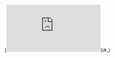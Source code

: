 [![\\ \documentclass{article} \\  \\ % if you need to pass options to natbib, use, e.g.: \\ %     \PassOptionsToPackage{numbers, compress}{natbib} \\ % before loading neurips_2024 \\  \\  \\ % ready for submission \\ \usepackage{neurips_2024} \\  \\  \\ % to compile a preprint version, e.g., for submission to arXiv, add add the \\ % [preprint] option: \\ %     \usepackage[preprint]{neurips_2024} \\  \\  \\ % to compile a camera-ready version, add the [final] option, e.g.: \\ %     \usepackage[final]{neurips_2024} \\  \\  \\ % to avoid loading the natbib package, add option nonatbib: \\ %    \usepackage[nonatbib]{neurips_2024} \\  \\  \\ \usepackage[utf8]{inputenc} % allow utf-8 input \\ \usepackage[T1]{fontenc}    % use 8-bit T1 fonts \\ \usepackage{hyperref}       % hyperlinks \\ \usepackage{url}            % simple URL typesetting \\ \usepackage{booktabs}       % professional-quality tables \\ \usepackage{amsfonts}       % blackboard math symbols \\ \usepackage{nicefrac}       % compact symbols for 1/2, etc. \\ \usepackage{microtype}      % microtypography \\ \usepackage{xcolor}         % colors \\ \usepackage{amsmath} \\ \usepackage{amssymb} \\ \usepackage{setspace} \\  \\  \\  \\  \\ \title{Efficient RL for Language Models} \\  \\  \\ % The \author macro works with any number of authors. There are two commands \\ % used to separate the names and addresses of multiple authors: \And and \AND. \\ % \\ % Using \And between authors leaves it to LaTeX to determine where to break the \\ % lines. Using \AND forces a line break at that point. So, if LaTeX puts 3 of 4 \\ % authors names on the first line, and the last on the second line, try using \\ % \AND instead of \And before the third author name. \\  \\  \\ \author{% \\ Justin Qiu \\   % David S.~Hippocampus\thanks{Use footnote for providing further information \\   %   about author (webpage, alternative address)---\emph{not} for acknowledging \\   %   funding agencies.} \\ \\   % Department of Computer Science\\ \\   % Cranberry-Lemon University\\ \\   % Pittsburgh, PA 15213 \\ \\   % \texttt{hippo@cs.cranberry-lemon.edu} \\ \\   % examples of more authors \\   % \And \\   % Coauthor \\ \\   % Affiliation \\ \\   % Address \\ \\   % \texttt{email} \\ \\   % \AND \\   % Coauthor \\ \\   % Affiliation \\ \\   % Address \\ \\   % \texttt{email} \\ \\   % \And \\   % Coauthor \\ \\   % Affiliation \\ \\   % Address \\ \\   % \texttt{email} \\ \\   % \And \\   % Coauthor \\ \\   % Affiliation \\ \\   % Address \\ \\   % \texttt{email} \\ \\ } \\  \\  \\ \begin{document} \\ \onehalfspacing \\  \\  \\ \maketitle \\  \\ % \begin{abstract} \\ %   The abstract paragraph should be indented \nicefrac{1}{2}~inch (3~picas) on \\ %   both the left- and right-hand margins. Use 10~point type, with a vertical \\ %   spacing (leading) of 11~points.  The word \textbf{Abstract} must be centered, \\ %   bold, and in point size 12. Two line spaces precede the abstract. The abstract \\ %   must be limited to one paragraph. \\ % \end{abstract} \\  \\  \\ \section{Problem Statement and Technical Approach} \\ Deepseek R1 \citep{deepseekai2025deepseekr1incentivizingreasoningcapability} recently introduced a novel way of training LLMs to reason better by using large-scale reinforcement learning on a pretrained model without prior supervised finetuning. They use GRPO (Group Relative Policy Optimization) to do RL on their language model. GRPO samples multiple outputs from the current policy at each step and computes the advantage of each output against the reward model compared to the other outputs. Rather than using a neural reward model, which is currently very common in current research, they use a rules-based reward function that takes into account things like mathematical accuracy, logical consistency, language consistency, and format. They optimize the language model with a loss function that takes into account both the advantage gained for each output from the updated policy and the KL divergence against a reference policy that prevents the model from deviating too far. GRPO might help improve performance with a sparse reward model over PPO. \\  \\ The loss function from the paper is below for convenience: \\  \\ \begin{equation} \\ \begin{aligned} \\ J_{\text{GRPO}}(\theta) = \mathbb{E}_{q \sim P(Q), \{o_i\}_{i=1}^G \sim \pi_{\theta_{\text{old}}}(O|q)} \Bigg[\, & \frac{1}{G} \sum_{i=1}^G \bigg( \min \left( \frac{\pi_{\theta}(o_i|q)}{\pi_{\theta_{\text{old}}}(o_i|q)} A_i, \right. \\ \\ & \left. \quad \text{clip} \left( \frac{\pi_{\theta}(o_i|q)}{\pi_{\theta_{\text{old}}}(o_i|q)},\, 1 - \epsilon,\, 1 + \epsilon \right) A_i \right) \bigg) \\ \\ & - \beta D_{\text{KL}}(\pi_{\theta} \,\|\, \pi_{\text{ref}} f) \,\Bigg] \\ \end{aligned} \\ \label{eq:GRPO_loss} \\ \end{equation} \\  \\ where $D_{\text{KL}}$ is an approximation of the KL divergence and $A_i$ is the advantage normalized over the group of outputs. For my project, I will explore using parameter-efficient ways to train language models using reinforcement learning. Generally speaking, current methods update all parameters of the model during the backpropagation in the RL loop. I would like to see whether we can avoid this and achieve similar performance. Some ideas I have now include: \\ \begin{enumerate} \\     \item Updating only the first few or last few layers of the model. This has been explored with supervised finetuning methods, and researchers have found that performance can be maintained or even improved with far fewer weight updates than full finetuning \citep{lee2023surgicalfinetuningimprovesadaptation, lee2019elsadofreezinglayers}. \\     \item Selecting which layers to update during training. This has also been explored in the context of SFT \citep{ardakani-etal-2024-slimfit, liu2021autofreezeautomaticallyfreezingmodel}. \\     \item Optimization tricks that can approximate weight updates effectively, inspired from LoRA \citep{hu2021loralowrankadaptationlarge} and its variants. This has been applied recently to RLHF by \citet{sidahmed2024parameterefficientreinforcementlearning}, and they find that adapting LoRA to both training the reward model and updating the weights of the model being trained achieves comparable performance to regular RLHF. \\ \end{enumerate} \\  \\ As I experiment and do more research I'll definitely come across more ideas. I am currently planning to focus on math tasks, as it is relatively easy to work with, data is easy to find or synthetically generate, DeepSeek-R1 was meant for reasoning in the first place, and the reward model can be fairly straightforward, as math questions generally have a well defined answer.  \\  \\ This problem is important because the methods introduced by Deepseek-Math \citep{shao2024deepseekmathpushinglimitsmathematical} and Deepseek-R1(-Zero) represent shifts in how we think about post-training, and their empirical results show that their methods can be very successful even with less compute. I will measure success by finding out whether a method that involves less weight updates using the pure RL approach in Deepseek-R1-Zero can work. The main constraint on my project is compute, as even finetuning a small pretrained model can be computationally expensive and I don't have access to very much compute. It seems right now that the main thing that can go wrong is working with all of the libraries that have recently come out and trying to replicate or build on top of their methods. I spent five hours today trying to get TinyZero to train on a GPU cluster but somehow couldn't get it to work. I probably need to meet with the Professor to ask for advice on debugging this. \\  \\ In terms of data, one idea I had in mind is using some kind of curriculum learning method to train the model. This could entail training the model with progressively harder math data. I have found a lot of possible data online from sources like the ACL workshop on curriculum learning \citep{conll-2023-babylm}, recent reasoning datasets like OpenThoughts (https://huggingface.co/datasets/open-thoughts/OpenThoughts-114k), etc. \\  \\ \section{Initial Results and Next Steps} \\ The first thing I wanted to do was to get TinyZero (https://github.com/Jiayi-Pan/TinyZero) working and try to freeze all but the first layer and see the results of training. For reference, TinyZero is a reproduction of DeepSeek R1 Zero for math tasks. Unfortunately, I couldn't get the training script running on my GPU cluster after spending 5+ hours trying to do it, and it was a nightmare of debugging issues with CUDA and wrestling with the lack of documentation. It would be extremely helpful to meet with the professor to talk about this.  \\  \\ I will try to produce tangible results by next milestone check-in. I tried to produce some working code for this milestone but it was really hard to get a minimal working example going quickly in just a jupyter notebook, and I spent hours reading through current open-source implementations like TinyZero, RAGEN (https://github.com/ZihanWang314/RAGEN/), and OpenR1 (https://github.com/huggingface/open-r1/) to understand what's going on. Also, since most of these implementations rely heavily on several frameworks like veRL (https://github.com/volcengine/verl) and TRL (https://github.com/huggingface/trl/), I also combed through those repositories, which took a long time. It seems that this project will involve heavy amounts of coding and modifying massive repositories. \\  \\ For next steps, I need to: \\ \begin{enumerate} \\     \item Actually get TinyZero properly running and train a small model (like Qwen0.5B) with it. \\     \item Modify the RL algorithm (still need to look into DPO/PPO/GRPO/what to use) to only change the weights of one layer and run TinyZero again \\     \item \textbf{Most important thing is I probably need some help / advice on debugging and working with these massive ML codebases} \\ \end{enumerate} \\  \\ \section{Self-Critique} \\ The obvious improvement for the next draft is that I need to actually get my code working. Because this is such a glaring weakness I don't think there is much else to discuss in this section. I will try to sync with the Professor about the overall direction of my paper during the individual meetings next week as well. I think the direction is very exciting and timely, but it is also very ambitious and not super well defined right now. My next step is to continue trying to get a minimal implementation for my idea, which I have already elaborated on above. \\  \\  \\  \\ \bibliographystyle{plainnat} \\ \bibliography{custom} \\  \\ \end{document} \\  \\ @misc{deepseekai2025deepseekr1incentivizingreasoningcapability, \\       title={DeepSeek-R1: Incentivizing Reasoning Capability in LLMs via Reinforcement Learning},  \\       author={DeepSeek-AI and Daya Guo and Dejian Yang and Haowei Zhang and Junxiao Song and Ruoyu Zhang and Runxin Xu and Qihao Zhu and Shirong Ma and Peiyi Wang and Xiao Bi and Xiaokang Zhang and Xingkai Yu and Yu Wu and Z. F. Wu and Zhibin Gou and Zhihong Shao and Zhuoshu Li and Ziyi Gao and Aixin Liu and Bing Xue and Bingxuan Wang and Bochao Wu and Bei Feng and Chengda Lu and Chenggang Zhao and Chengqi Deng and Chenyu Zhang and Chong Ruan and Damai Dai and Deli Chen and Dongjie Ji and Erhang Li and Fangyun Lin and Fucong Dai and Fuli Luo and Guangbo Hao and Guanting Chen and Guowei Li and H. Zhang and Han Bao and Hanwei Xu and Haocheng Wang and Honghui Ding and Huajian Xin and Huazuo Gao and Hui Qu and Hui Li and Jianzhong Guo and Jiashi Li and Jiawei Wang and Jingchang Chen and Jingyang Yuan and Junjie Qiu and Junlong Li and J. L. Cai and Jiaqi Ni and Jian Liang and Jin Chen and Kai Dong and Kai Hu and Kaige Gao and Kang Guan and Kexin Huang and Kuai Yu and Lean Wang and Lecong Zhang and Liang Zhao and Litong Wang and Liyue Zhang and Lei Xu and Leyi Xia and Mingchuan Zhang and Minghua Zhang and Minghui Tang and Meng Li and Miaojun Wang and Mingming Li and Ning Tian and Panpan Huang and Peng Zhang and Qiancheng Wang and Qinyu Chen and Qiushi Du and Ruiqi Ge and Ruisong Zhang and Ruizhe Pan and Runji Wang and R. J. Chen and R. L. Jin and Ruyi Chen and Shanghao Lu and Shangyan Zhou and Shanhuang Chen and Shengfeng Ye and Shiyu Wang and Shuiping Yu and Shunfeng Zhou and Shuting Pan and S. S. Li and Shuang Zhou and Shaoqing Wu and Shengfeng Ye and Tao Yun and Tian Pei and Tianyu Sun and T. Wang and Wangding Zeng and Wanjia Zhao and Wen Liu and Wenfeng Liang and Wenjun Gao and Wenqin Yu and Wentao Zhang and W. L. Xiao and Wei An and Xiaodong Liu and Xiaohan Wang and Xiaokang Chen and Xiaotao Nie and Xin Cheng and Xin Liu and Xin Xie and Xingchao Liu and Xinyu Yang and Xinyuan Li and Xuecheng Su and Xuheng Lin and X. Q. Li and Xiangyue Jin and Xiaojin Shen and Xiaosha Chen and Xiaowen Sun and Xiaoxiang Wang and Xinnan Song and Xinyi Zhou and Xianzu Wang and Xinxia Shan and Y. K. Li and Y. Q. Wang and Y. X. Wei and Yang Zhang and Yanhong Xu and Yao Li and Yao Zhao and Yaofeng Sun and Yaohui Wang and Yi Yu and Yichao Zhang and Yifan Shi and Yiliang Xiong and Ying He and Yishi Piao and Yisong Wang and Yixuan Tan and Yiyang Ma and Yiyuan Liu and Yongqiang Guo and Yuan Ou and Yuduan Wang and Yue Gong and Yuheng Zou and Yujia He and Yunfan Xiong and Yuxiang Luo and Yuxiang You and Yuxuan Liu and Yuyang Zhou and Y. X. Zhu and Yanhong Xu and Yanping Huang and Yaohui Li and Yi Zheng and Yuchen Zhu and Yunxian Ma and Ying Tang and Yukun Zha and Yuting Yan and Z. Z. Ren and Zehui Ren and Zhangli Sha and Zhe Fu and Zhean Xu and Zhenda Xie and Zhengyan Zhang and Zhewen Hao and Zhicheng Ma and Zhigang Yan and Zhiyu Wu and Zihui Gu and Zijia Zhu and Zijun Liu and Zilin Li and Ziwei Xie and Ziyang Song and Zizheng Pan and Zhen Huang and Zhipeng Xu and Zhongyu Zhang and Zhen Zhang}, \\       year={2025}, \\       eprint={2501.12948}, \\       archivePrefix={arXiv}, \\       primaryClass={cs.CL}, \\       url={https://arxiv.org/abs/2501.12948},  \\ } \\  \\ @misc{lee2023surgicalfinetuningimprovesadaptation, \\       title={Surgical Fine-Tuning Improves Adaptation to Distribution Shifts},  \\       author={Yoonho Lee and Annie S. Chen and Fahim Tajwar and Ananya Kumar and Huaxiu Yao and Percy Liang and Chelsea Finn}, \\       year={2023}, \\       eprint={2210.11466}, \\       archivePrefix={arXiv}, \\       primaryClass={cs.LG}, \\       url={https://arxiv.org/abs/2210.11466},  \\ } \\  \\ @misc{lee2019elsadofreezinglayers, \\       title={What Would Elsa Do? Freezing Layers During Transformer Fine-Tuning},  \\       author={Jaejun Lee and Raphael Tang and Jimmy Lin}, \\       year={2019}, \\       eprint={1911.03090}, \\       archivePrefix={arXiv}, \\       primaryClass={cs.CL}, \\       url={https://arxiv.org/abs/1911.03090},  \\ } \\  \\ @inproceedings{ardakani-etal-2024-slimfit, \\     title = "{S}lim{F}it: Memory-Efficient Fine-Tuning of Transformer-based Models Using Training Dynamics", \\     author = "Ardakani, Arash  and \\       Haan, Altan  and \\       Tan, Shangyin  and \\       Popovici, Doru Thom  and \\       Cheung, Alvin  and \\       Iancu, Costin  and \\       Sen, Koushik", \\     editor = "Duh, Kevin  and \\       Gomez, Helena  and \\       Bethard, Steven", \\     booktitle = "Proceedings of the 2024 Conference of the North American Chapter of the Association for Computational Linguistics: Human Language Technologies (Volume 1: Long Papers)", \\     month = jun, \\     year = "2024", \\     address = "Mexico City, Mexico", \\     publisher = "Association for Computational Linguistics", \\     url = "https://aclanthology.org/2024.naacl-long.345/", \\     doi = "10.18653/v1/2024.naacl-long.345", \\     pages = "6218--6236", \\     abstract = "Transformer-based models, such as BERT and ViT, have achieved state-of-the-art results across different natural language processing (NLP) and computer vision (CV) tasks. However, these models are extremely memory intensive during their fine-tuning process, making them difficult to deploy on GPUs with limited memory resources. To address this issue, we introduce a new tool called SlimFit that reduces the memory requirements of these models by dynamically analyzing their training dynamics and freezing less-contributory layers during fine-tuning. The layers to freeze are chosen using a runtime inter-layer scheduling algorithm. This allows SlimFit to freeze up to 95{\%} of layers and reduce the overall on-device GPU memory usage of transformer-based models such as ViT and BERT by an average of 2.2x, across different NLP and CV benchmarks/datasets such as GLUE, SQuAD 2.0, CIFAR-10, CIFAR-100 and ImageNet with an average degradation of 0.2{\%} in accuracy. For such NLP and CV tasks, SlimFit can reduce up to 3.1x the total on-device memory usage with an accuracy degradation of only up to 0.4{\%}. As a result, while fine-tuning of ViT on ImageNet and BERT on SQuAD 2.0 with a batch size of 128 requires 3 and 2 32GB GPUs, respectively, SlimFit enables fine-tuning them on a single 32GB GPU without any significant accuracy degradation. The code of SlimFit is available at https://github.com/arashardakani/SlimFit." \\ } \\  \\ @misc{liu2021autofreezeautomaticallyfreezingmodel, \\       title={AutoFreeze: Automatically Freezing Model Blocks to Accelerate Fine-tuning},  \\       author={Yuhan Liu and Saurabh Agarwal and Shivaram Venkataraman}, \\       year={2021}, \\       eprint={2102.01386}, \\       archivePrefix={arXiv}, \\       primaryClass={cs.LG}, \\       url={https://arxiv.org/abs/2102.01386},  \\ } \\  \\ @misc{hu2021loralowrankadaptationlarge, \\       title={LoRA: Low-Rank Adaptation of Large Language Models},  \\       author={Edward J. Hu and Yelong Shen and Phillip Wallis and Zeyuan Allen-Zhu and Yuanzhi Li and Shean Wang and Lu Wang and Weizhu Chen}, \\       year={2021}, \\       eprint={2106.09685}, \\       archivePrefix={arXiv}, \\       primaryClass={cs.CL}, \\       url={https://arxiv.org/abs/2106.09685},  \\ } \\  \\ @misc{sidahmed2024parameterefficientreinforcementlearning, \\       title={Parameter Efficient Reinforcement Learning from Human Feedback},  \\       author={Hakim Sidahmed and Samrat Phatale and Alex Hutcheson and Zhuonan Lin and Zhang Chen and Zac Yu and Jarvis Jin and Simral Chaudhary and Roman Komarytsia and Christiane Ahlheim and Yonghao Zhu and Bowen Li and Saravanan Ganesh and Bill Byrne and Jessica Hoffmann and Hassan Mansoor and Wei Li and Abhinav Rastogi and Lucas Dixon}, \\       year={2024}, \\       eprint={2403.10704}, \\       archivePrefix={arXiv}, \\       primaryClass={cs.LG}, \\       url={https://arxiv.org/abs/2403.10704},  \\ } \\  \\ @misc{shao2024deepseekmathpushinglimitsmathematical, \\       title={DeepSeekMath: Pushing the Limits of Mathematical Reasoning in Open Language Models},  \\       author={Zhihong Shao and Peiyi Wang and Qihao Zhu and Runxin Xu and Junxiao Song and Xiao Bi and Haowei Zhang and Mingchuan Zhang and Y. K. Li and Y. Wu and Daya Guo}, \\       year={2024}, \\       eprint={2402.03300}, \\       archivePrefix={arXiv}, \\       primaryClass={cs.CL}, \\       url={https://arxiv.org/abs/2402.03300},  \\ } \\  \\ @proceedings{conll-2023-babylm, \\     title = "Proceedings of the BabyLM Challenge at the 27th Conference on Computational Natural Language Learning", \\     editor = "Warstadt, Alex  and \\       Mueller, Aaron  and \\       Choshen, Leshem  and \\       Wilcox, Ethan  and \\       Zhuang, Chengxu  and \\       Ciro, Juan  and \\       Mosquera, Rafael  and \\       Paranjabe, Bhargavi  and \\       Williams, Adina  and \\       Linzen, Tal  and \\       Cotterell, Ryan", \\     month = dec, \\     year = "2023", \\     address = "Singapore", \\     publisher = "Association for Computational Linguistics", \\     url = "https://aclanthology.org/2023.conll-babylm.0/" \\ }](https://latex.codecogs.com/svg.latex?%5C%5C%20%5Cdocumentclass%7Barticle%7D%20%5C%5C%20%20%5C%5C%20%25%20if%20you%20need%20to%20pass%20options%20to%20natbib%2C%20use%2C%20e.g.%3A%20%5C%5C%20%25%20%20%20%20%20%5CPassOptionsToPackage%7Bnumbers%2C%20compress%7D%7Bnatbib%7D%20%5C%5C%20%25%20before%20loading%20neurips_2024%20%5C%5C%20%20%5C%5C%20%20%5C%5C%20%25%20ready%20for%20submission%20%5C%5C%20%5Cusepackage%7Bneurips_2024%7D%20%5C%5C%20%20%5C%5C%20%20%5C%5C%20%25%20to%20compile%20a%20preprint%20version%2C%20e.g.%2C%20for%20submission%20to%20arXiv%2C%20add%20add%20the%20%5C%5C%20%25%20%5Bpreprint%5D%20option%3A%20%5C%5C%20%25%20%20%20%20%20%5Cusepackage%5Bpreprint%5D%7Bneurips_2024%7D%20%5C%5C%20%20%5C%5C%20%20%5C%5C%20%25%20to%20compile%20a%20camera-ready%20version%2C%20add%20the%20%5Bfinal%5D%20option%2C%20e.g.%3A%20%5C%5C%20%25%20%20%20%20%20%5Cusepackage%5Bfinal%5D%7Bneurips_2024%7D%20%5C%5C%20%20%5C%5C%20%20%5C%5C%20%25%20to%20avoid%20loading%20the%20natbib%20package%2C%20add%20option%20nonatbib%3A%20%5C%5C%20%25%20%20%20%20%5Cusepackage%5Bnonatbib%5D%7Bneurips_2024%7D%20%5C%5C%20%20%5C%5C%20%20%5C%5C%20%5Cusepackage%5Butf8%5D%7Binputenc%7D%20%25%20allow%20utf-8%20input%20%5C%5C%20%5Cusepackage%5BT1%5D%7Bfontenc%7D%20%20%20%20%25%20use%208-bit%20T1%20fonts%20%5C%5C%20%5Cusepackage%7Bhyperref%7D%20%20%20%20%20%20%20%25%20hyperlinks%20%5C%5C%20%5Cusepackage%7Burl%7D%20%20%20%20%20%20%20%20%20%20%20%20%25%20simple%20URL%20typesetting%20%5C%5C%20%5Cusepackage%7Bbooktabs%7D%20%20%20%20%20%20%20%25%20professional-quality%20tables%20%5C%5C%20%5Cusepackage%7Bamsfonts%7D%20%20%20%20%20%20%20%25%20blackboard%20math%20symbols%20%5C%5C%20%5Cusepackage%7Bnicefrac%7D%20%20%20%20%20%20%20%25%20compact%20symbols%20for%201%2F2%2C%20etc.%20%5C%5C%20%5Cusepackage%7Bmicrotype%7D%20%20%20%20%20%20%25%20microtypography%20%5C%5C%20%5Cusepackage%7Bxcolor%7D%20%20%20%20%20%20%20%20%20%25%20colors%20%5C%5C%20%5Cusepackage%7Bamsmath%7D%20%5C%5C%20%5Cusepackage%7Bamssymb%7D%20%5C%5C%20%5Cusepackage%7Bsetspace%7D%20%5C%5C%20%20%5C%5C%20%20%5C%5C%20%20%5C%5C%20%20%5C%5C%20%5Ctitle%7BEfficient%20RL%20for%20Language%20Models%7D%20%5C%5C%20%20%5C%5C%20%20%5C%5C%20%25%20The%20%5Cauthor%20macro%20works%20with%20any%20number%20of%20authors.%20There%20are%20two%20commands%20%5C%5C%20%25%20used%20to%20separate%20the%20names%20and%20addresses%20of%20multiple%20authors%3A%20%5CAnd%20and%20%5CAND.%20%5C%5C%20%25%20%5C%5C%20%25%20Using%20%5CAnd%20between%20authors%20leaves%20it%20to%20LaTeX%20to%20determine%20where%20to%20break%20the%20%5C%5C%20%25%20lines.%20Using%20%5CAND%20forces%20a%20line%20break%20at%20that%20point.%20So%2C%20if%20LaTeX%20puts%203%20of%204%20%5C%5C%20%25%20authors%20names%20on%20the%20first%20line%2C%20and%20the%20last%20on%20the%20second%20line%2C%20try%20using%20%5C%5C%20%25%20%5CAND%20instead%20of%20%5CAnd%20before%20the%20third%20author%20name.%20%5C%5C%20%20%5C%5C%20%20%5C%5C%20%5Cauthor%7B%25%20%5C%5C%20Justin%20Qiu%20%5C%5C%20%20%20%25%20David%20S.~Hippocampus%5Cthanks%7BUse%20footnote%20for%20providing%20further%20information%20%5C%5C%20%20%20%25%20%20%20about%20author%20(webpage%2C%20alternative%20address)---%5Cemph%7Bnot%7D%20for%20acknowledging%20%5C%5C%20%20%20%25%20%20%20funding%20agencies.%7D%20%5C%5C%20%5C%5C%20%20%20%25%20Department%20of%20Computer%20Science%5C%5C%20%5C%5C%20%20%20%25%20Cranberry-Lemon%20University%5C%5C%20%5C%5C%20%20%20%25%20Pittsburgh%2C%20PA%2015213%20%5C%5C%20%5C%5C%20%20%20%25%20%5Ctexttt%7Bhippo%40cs.cranberry-lemon.edu%7D%20%5C%5C%20%5C%5C%20%20%20%25%20examples%20of%20more%20authors%20%5C%5C%20%20%20%25%20%5CAnd%20%5C%5C%20%20%20%25%20Coauthor%20%5C%5C%20%5C%5C%20%20%20%25%20Affiliation%20%5C%5C%20%5C%5C%20%20%20%25%20Address%20%5C%5C%20%5C%5C%20%20%20%25%20%5Ctexttt%7Bemail%7D%20%5C%5C%20%5C%5C%20%20%20%25%20%5CAND%20%5C%5C%20%20%20%25%20Coauthor%20%5C%5C%20%5C%5C%20%20%20%25%20Affiliation%20%5C%5C%20%5C%5C%20%20%20%25%20Address%20%5C%5C%20%5C%5C%20%20%20%25%20%5Ctexttt%7Bemail%7D%20%5C%5C%20%5C%5C%20%20%20%25%20%5CAnd%20%5C%5C%20%20%20%25%20Coauthor%20%5C%5C%20%5C%5C%20%20%20%25%20Affiliation%20%5C%5C%20%5C%5C%20%20%20%25%20Address%20%5C%5C%20%5C%5C%20%20%20%25%20%5Ctexttt%7Bemail%7D%20%5C%5C%20%5C%5C%20%20%20%25%20%5CAnd%20%5C%5C%20%20%20%25%20Coauthor%20%5C%5C%20%5C%5C%20%20%20%25%20Affiliation%20%5C%5C%20%5C%5C%20%20%20%25%20Address%20%5C%5C%20%5C%5C%20%20%20%25%20%5Ctexttt%7Bemail%7D%20%5C%5C%20%5C%5C%20%7D%20%5C%5C%20%20%5C%5C%20%20%5C%5C%20%5Cbegin%7Bdocument%7D%20%5C%5C%20%5Conehalfspacing%20%5C%5C%20%20%5C%5C%20%20%5C%5C%20%5Cmaketitle%20%5C%5C%20%20%5C%5C%20%25%20%5Cbegin%7Babstract%7D%20%5C%5C%20%25%20%20%20The%20abstract%20paragraph%20should%20be%20indented%20%5Cnicefrac%7B1%7D%7B2%7D~inch%20(3~picas)%20on%20%5C%5C%20%25%20%20%20both%20the%20left-%20and%20right-hand%20margins.%20Use%2010~point%20type%2C%20with%20a%20vertical%20%5C%5C%20%25%20%20%20spacing%20(leading)%20of%2011~points.%20%20The%20word%20%5Ctextbf%7BAbstract%7D%20must%20be%20centered%2C%20%5C%5C%20%25%20%20%20bold%2C%20and%20in%20point%20size%2012.%20Two%20line%20spaces%20precede%20the%20abstract.%20The%20abstract%20%5C%5C%20%25%20%20%20must%20be%20limited%20to%20one%20paragraph.%20%5C%5C%20%25%20%5Cend%7Babstract%7D%20%5C%5C%20%20%5C%5C%20%20%5C%5C%20%5Csection%7BProblem%20Statement%20and%20Technical%20Approach%7D%20%5C%5C%20Deepseek%20R1%20%5Ccitep%7Bdeepseekai2025deepseekr1incentivizingreasoningcapability%7D%20recently%20introduced%20a%20novel%20way%20of%20training%20LLMs%20to%20reason%20better%20by%20using%20large-scale%20reinforcement%20learning%20on%20a%20pretrained%20model%20without%20prior%20supervised%20finetuning.%20They%20use%20GRPO%20(Group%20Relative%20Policy%20Optimization)%20to%20do%20RL%20on%20their%20language%20model.%20GRPO%20samples%20multiple%20outputs%20from%20the%20current%20policy%20at%20each%20step%20and%20computes%20the%20advantage%20of%20each%20output%20against%20the%20reward%20model%20compared%20to%20the%20other%20outputs.%20Rather%20than%20using%20a%20neural%20reward%20model%2C%20which%20is%20currently%20very%20common%20in%20current%20research%2C%20they%20use%20a%20rules-based%20reward%20function%20that%20takes%20into%20account%20things%20like%20mathematical%20accuracy%2C%20logical%20consistency%2C%20language%20consistency%2C%20and%20format.%20They%20optimize%20the%20language%20model%20with%20a%20loss%20function%20that%20takes%20into%20account%20both%20the%20advantage%20gained%20for%20each%20output%20from%20the%20updated%20policy%20and%20the%20KL%20divergence%20against%20a%20reference%20policy%20that%20prevents%20the%20model%20from%20deviating%20too%20far.%20GRPO%20might%20help%20improve%20performance%20with%20a%20sparse%20reward%20model%20over%20PPO.%20%5C%5C%20%20%5C%5C%20The%20loss%20function%20from%20the%20paper%20is%20below%20for%20convenience%3A%20%5C%5C%20%20%5C%5C%20%5Cbegin%7Bequation%7D%20%5C%5C%20%5Cbegin%7Baligned%7D%20%5C%5C%20J_%7B%5Ctext%7BGRPO%7D%7D(%5Ctheta)%20%3D%20%5Cmathbb%7BE%7D_%7Bq%20%5Csim%20P(Q)%2C%20%5C%7Bo_i%5C%7D_%7Bi%3D1%7D%5EG%20%5Csim%20%5Cpi_%7B%5Ctheta_%7B%5Ctext%7Bold%7D%7D%7D(O%7Cq)%7D%20%5CBigg%5B%5C%2C%20%26%20%5Cfrac%7B1%7D%7BG%7D%20%5Csum_%7Bi%3D1%7D%5EG%20%5Cbigg(%20%5Cmin%20%5Cleft(%20%5Cfrac%7B%5Cpi_%7B%5Ctheta%7D(o_i%7Cq)%7D%7B%5Cpi_%7B%5Ctheta_%7B%5Ctext%7Bold%7D%7D%7D(o_i%7Cq)%7D%20A_i%2C%20%5Cright.%20%5C%5C%20%5C%5C%20%26%20%5Cleft.%20%5Cquad%20%5Ctext%7Bclip%7D%20%5Cleft(%20%5Cfrac%7B%5Cpi_%7B%5Ctheta%7D(o_i%7Cq)%7D%7B%5Cpi_%7B%5Ctheta_%7B%5Ctext%7Bold%7D%7D%7D(o_i%7Cq)%7D%2C%5C%2C%201%20-%20%5Cepsilon%2C%5C%2C%201%20%2B%20%5Cepsilon%20%5Cright)%20A_i%20%5Cright)%20%5Cbigg)%20%5C%5C%20%5C%5C%20%26%20-%20%5Cbeta%20D_%7B%5Ctext%7BKL%7D%7D(%5Cpi_%7B%5Ctheta%7D%20%5C%2C%5C%7C%5C%2C%20%5Cpi_%7B%5Ctext%7Bref%7D%7D%20f)%20%5C%2C%5CBigg%5D%20%5C%5C%20%5Cend%7Baligned%7D%20%5C%5C%20%5Clabel%7Beq%3AGRPO_loss%7D%20%5C%5C%20%5Cend%7Bequation%7D%20%5C%5C%20%20%5C%5C%20where%20%24D_%7B%5Ctext%7BKL%7D%7D%24%20is%20an%20approximation%20of%20the%20KL%20divergence%20and%20%24A_i%24%20is%20the%20advantage%20normalized%20over%20the%20group%20of%20outputs.%20For%20my%20project%2C%20I%20will%20explore%20using%20parameter-efficient%20ways%20to%20train%20language%20models%20using%20reinforcement%20learning.%20Generally%20speaking%2C%20current%20methods%20update%20all%20parameters%20of%20the%20model%20during%20the%20backpropagation%20in%20the%20RL%20loop.%20I%20would%20like%20to%20see%20whether%20we%20can%20avoid%20this%20and%20achieve%20similar%20performance.%20Some%20ideas%20I%20have%20now%20include%3A%20%5C%5C%20%5Cbegin%7Benumerate%7D%20%5C%5C%20%20%20%20%20%5Citem%20Updating%20only%20the%20first%20few%20or%20last%20few%20layers%20of%20the%20model.%20This%20has%20been%20explored%20with%20supervised%20finetuning%20methods%2C%20and%20researchers%20have%20found%20that%20performance%20can%20be%20maintained%20or%20even%20improved%20with%20far%20fewer%20weight%20updates%20than%20full%20finetuning%20%5Ccitep%7Blee2023surgicalfinetuningimprovesadaptation%2C%20lee2019elsadofreezinglayers%7D.%20%5C%5C%20%20%20%20%20%5Citem%20Selecting%20which%20layers%20to%20update%20during%20training.%20This%20has%20also%20been%20explored%20in%20the%20context%20of%20SFT%20%5Ccitep%7Bardakani-etal-2024-slimfit%2C%20liu2021autofreezeautomaticallyfreezingmodel%7D.%20%5C%5C%20%20%20%20%20%5Citem%20Optimization%20tricks%20that%20can%20approximate%20weight%20updates%20effectively%2C%20inspired%20from%20LoRA%20%5Ccitep%7Bhu2021loralowrankadaptationlarge%7D%20and%20its%20variants.%20This%20has%20been%20applied%20recently%20to%20RLHF%20by%20%5Ccitet%7Bsidahmed2024parameterefficientreinforcementlearning%7D%2C%20and%20they%20find%20that%20adapting%20LoRA%20to%20both%20training%20the%20reward%20model%20and%20updating%20the%20weights%20of%20the%20model%20being%20trained%20achieves%20comparable%20performance%20to%20regular%20RLHF.%20%5C%5C%20%5Cend%7Benumerate%7D%20%5C%5C%20%20%5C%5C%20As%20I%20experiment%20and%20do%20more%20research%20I'll%20definitely%20come%20across%20more%20ideas.%20I%20am%20currently%20planning%20to%20focus%20on%20math%20tasks%2C%20as%20it%20is%20relatively%20easy%20to%20work%20with%2C%20data%20is%20easy%20to%20find%20or%20synthetically%20generate%2C%20DeepSeek-R1%20was%20meant%20for%20reasoning%20in%20the%20first%20place%2C%20and%20the%20reward%20model%20can%20be%20fairly%20straightforward%2C%20as%20math%20questions%20generally%20have%20a%20well%20defined%20answer.%20%20%5C%5C%20%20%5C%5C%20This%20problem%20is%20important%20because%20the%20methods%20introduced%20by%20Deepseek-Math%20%5Ccitep%7Bshao2024deepseekmathpushinglimitsmathematical%7D%20and%20Deepseek-R1(-Zero)%20represent%20shifts%20in%20how%20we%20think%20about%20post-training%2C%20and%20their%20empirical%20results%20show%20that%20their%20methods%20can%20be%20very%20successful%20even%20with%20less%20compute.%20I%20will%20measure%20success%20by%20finding%20out%20whether%20a%20method%20that%20involves%20less%20weight%20updates%20using%20the%20pure%20RL%20approach%20in%20Deepseek-R1-Zero%20can%20work.%20The%20main%20constraint%20on%20my%20project%20is%20compute%2C%20as%20even%20finetuning%20a%20small%20pretrained%20model%20can%20be%20computationally%20expensive%20and%20I%20don't%20have%20access%20to%20very%20much%20compute.%20It%20seems%20right%20now%20that%20the%20main%20thing%20that%20can%20go%20wrong%20is%20working%20with%20all%20of%20the%20libraries%20that%20have%20recently%20come%20out%20and%20trying%20to%20replicate%20or%20build%20on%20top%20of%20their%20methods.%20I%20spent%20five%20hours%20today%20trying%20to%20get%20TinyZero%20to%20train%20on%20a%20GPU%20cluster%20but%20somehow%20couldn't%20get%20it%20to%20work.%20I%20probably%20need%20to%20meet%20with%20the%20Professor%20to%20ask%20for%20advice%20on%20debugging%20this.%20%5C%5C%20%20%5C%5C%20In%20terms%20of%20data%2C%20one%20idea%20I%20had%20in%20mind%20is%20using%20some%20kind%20of%20curriculum%20learning%20method%20to%20train%20the%20model.%20This%20could%20entail%20training%20the%20model%20with%20progressively%20harder%20math%20data.%20I%20have%20found%20a%20lot%20of%20possible%20data%20online%20from%20sources%20like%20the%20ACL%20workshop%20on%20curriculum%20learning%20%5Ccitep%7Bconll-2023-babylm%7D%2C%20recent%20reasoning%20datasets%20like%20OpenThoughts%20(https%3A%2F%2Fhuggingface.co%2Fdatasets%2Fopen-thoughts%2FOpenThoughts-114k)%2C%20etc.%20%5C%5C%20%20%5C%5C%20%5Csection%7BInitial%20Results%20and%20Next%20Steps%7D%20%5C%5C%20The%20first%20thing%20I%20wanted%20to%20do%20was%20to%20get%20TinyZero%20(https%3A%2F%2Fgithub.com%2FJiayi-Pan%2FTinyZero)%20working%20and%20try%20to%20freeze%20all%20but%20the%20first%20layer%20and%20see%20the%20results%20of%20training.%20For%20reference%2C%20TinyZero%20is%20a%20reproduction%20of%20DeepSeek%20R1%20Zero%20for%20math%20tasks.%20Unfortunately%2C%20I%20couldn't%20get%20the%20training%20script%20running%20on%20my%20GPU%20cluster%20after%20spending%205%2B%20hours%20trying%20to%20do%20it%2C%20and%20it%20was%20a%20nightmare%20of%20debugging%20issues%20with%20CUDA%20and%20wrestling%20with%20the%20lack%20of%20documentation.%20It%20would%20be%20extremely%20helpful%20to%20meet%20with%20the%20professor%20to%20talk%20about%20this.%20%20%5C%5C%20%20%5C%5C%20I%20will%20try%20to%20produce%20tangible%20results%20by%20next%20milestone%20check-in.%20I%20tried%20to%20produce%20some%20working%20code%20for%20this%20milestone%20but%20it%20was%20really%20hard%20to%20get%20a%20minimal%20working%20example%20going%20quickly%20in%20just%20a%20jupyter%20notebook%2C%20and%20I%20spent%20hours%20reading%20through%20current%20open-source%20implementations%20like%20TinyZero%2C%20RAGEN%20(https%3A%2F%2Fgithub.com%2FZihanWang314%2FRAGEN%2F)%2C%20and%20OpenR1%20(https%3A%2F%2Fgithub.com%2Fhuggingface%2Fopen-r1%2F)%20to%20understand%20what's%20going%20on.%20Also%2C%20since%20most%20of%20these%20implementations%20rely%20heavily%20on%20several%20frameworks%20like%20veRL%20(https%3A%2F%2Fgithub.com%2Fvolcengine%2Fverl)%20and%20TRL%20(https%3A%2F%2Fgithub.com%2Fhuggingface%2Ftrl%2F)%2C%20I%20also%20combed%20through%20those%20repositories%2C%20which%20took%20a%20long%20time.%20It%20seems%20that%20this%20project%20will%20involve%20heavy%20amounts%20of%20coding%20and%20modifying%20massive%20repositories.%20%5C%5C%20%20%5C%5C%20For%20next%20steps%2C%20I%20need%20to%3A%20%5C%5C%20%5Cbegin%7Benumerate%7D%20%5C%5C%20%20%20%20%20%5Citem%20Actually%20get%20TinyZero%20properly%20running%20and%20train%20a%20small%20model%20(like%20Qwen0.5B)%20with%20it.%20%5C%5C%20%20%20%20%20%5Citem%20Modify%20the%20RL%20algorithm%20(still%20need%20to%20look%20into%20DPO%2FPPO%2FGRPO%2Fwhat%20to%20use)%20to%20only%20change%20the%20weights%20of%20one%20layer%20and%20run%20TinyZero%20again%20%5C%5C%20%20%20%20%20%5Citem%20%5Ctextbf%7BMost%20important%20thing%20is%20I%20probably%20need%20some%20help%20%2F%20advice%20on%20debugging%20and%20working%20with%20these%20massive%20ML%20codebases%7D%20%5C%5C%20%5Cend%7Benumerate%7D%20%5C%5C%20%20%5C%5C%20%5Csection%7BSelf-Critique%7D%20%5C%5C%20The%20obvious%20improvement%20for%20the%20next%20draft%20is%20that%20I%20need%20to%20actually%20get%20my%20code%20working.%20Because%20this%20is%20such%20a%20glaring%20weakness%20I%20don't%20think%20there%20is%20much%20else%20to%20discuss%20in%20this%20section.%20I%20will%20try%20to%20sync%20with%20the%20Professor%20about%20the%20overall%20direction%20of%20my%20paper%20during%20the%20individual%20meetings%20next%20week%20as%20well.%20I%20think%20the%20direction%20is%20very%20exciting%20and%20timely%2C%20but%20it%20is%20also%20very%20ambitious%20and%20not%20super%20well%20defined%20right%20now.%20My%20next%20step%20is%20to%20continue%20trying%20to%20get%20a%20minimal%20implementation%20for%20my%20idea%2C%20which%20I%20have%20already%20elaborated%20on%20above.%20%5C%5C%20%20%5C%5C%20%20%5C%5C%20%20%5C%5C%20%5Cbibliographystyle%7Bplainnat%7D%20%5C%5C%20%5Cbibliography%7Bcustom%7D%20%5C%5C%20%20%5C%5C%20%5Cend%7Bdocument%7D%20%5C%5C%20%20%5C%5C%20%40misc%7Bdeepseekai2025deepseekr1incentivizingreasoningcapability%2C%20%5C%5C%20%20%20%20%20%20%20title%3D%7BDeepSeek-R1%3A%20Incentivizing%20Reasoning%20Capability%20in%20LLMs%20via%20Reinforcement%20Learning%7D%2C%20%20%5C%5C%20%20%20%20%20%20%20author%3D%7BDeepSeek-AI%20and%20Daya%20Guo%20and%20Dejian%20Yang%20and%20Haowei%20Zhang%20and%20Junxiao%20Song%20and%20Ruoyu%20Zhang%20and%20Runxin%20Xu%20and%20Qihao%20Zhu%20and%20Shirong%20Ma%20and%20Peiyi%20Wang%20and%20Xiao%20Bi%20and%20Xiaokang%20Zhang%20and%20Xingkai%20Yu%20and%20Yu%20Wu%20and%20Z.%20F.%20Wu%20and%20Zhibin%20Gou%20and%20Zhihong%20Shao%20and%20Zhuoshu%20Li%20and%20Ziyi%20Gao%20and%20Aixin%20Liu%20and%20Bing%20Xue%20and%20Bingxuan%20Wang%20and%20Bochao%20Wu%20and%20Bei%20Feng%20and%20Chengda%20Lu%20and%20Chenggang%20Zhao%20and%20Chengqi%20Deng%20and%20Chenyu%20Zhang%20and%20Chong%20Ruan%20and%20Damai%20Dai%20and%20Deli%20Chen%20and%20Dongjie%20Ji%20and%20Erhang%20Li%20and%20Fangyun%20Lin%20and%20Fucong%20Dai%20and%20Fuli%20Luo%20and%20Guangbo%20Hao%20and%20Guanting%20Chen%20and%20Guowei%20Li%20and%20H.%20Zhang%20and%20Han%20Bao%20and%20Hanwei%20Xu%20and%20Haocheng%20Wang%20and%20Honghui%20Ding%20and%20Huajian%20Xin%20and%20Huazuo%20Gao%20and%20Hui%20Qu%20and%20Hui%20Li%20and%20Jianzhong%20Guo%20and%20Jiashi%20Li%20and%20Jiawei%20Wang%20and%20Jingchang%20Chen%20and%20Jingyang%20Yuan%20and%20Junjie%20Qiu%20and%20Junlong%20Li%20and%20J.%20L.%20Cai%20and%20Jiaqi%20Ni%20and%20Jian%20Liang%20and%20Jin%20Chen%20and%20Kai%20Dong%20and%20Kai%20Hu%20and%20Kaige%20Gao%20and%20Kang%20Guan%20and%20Kexin%20Huang%20and%20Kuai%20Yu%20and%20Lean%20Wang%20and%20Lecong%20Zhang%20and%20Liang%20Zhao%20and%20Litong%20Wang%20and%20Liyue%20Zhang%20and%20Lei%20Xu%20and%20Leyi%20Xia%20and%20Mingchuan%20Zhang%20and%20Minghua%20Zhang%20and%20Minghui%20Tang%20and%20Meng%20Li%20and%20Miaojun%20Wang%20and%20Mingming%20Li%20and%20Ning%20Tian%20and%20Panpan%20Huang%20and%20Peng%20Zhang%20and%20Qiancheng%20Wang%20and%20Qinyu%20Chen%20and%20Qiushi%20Du%20and%20Ruiqi%20Ge%20and%20Ruisong%20Zhang%20and%20Ruizhe%20Pan%20and%20Runji%20Wang%20and%20R.%20J.%20Chen%20and%20R.%20L.%20Jin%20and%20Ruyi%20Chen%20and%20Shanghao%20Lu%20and%20Shangyan%20Zhou%20and%20Shanhuang%20Chen%20and%20Shengfeng%20Ye%20and%20Shiyu%20Wang%20and%20Shuiping%20Yu%20and%20Shunfeng%20Zhou%20and%20Shuting%20Pan%20and%20S.%20S.%20Li%20and%20Shuang%20Zhou%20and%20Shaoqing%20Wu%20and%20Shengfeng%20Ye%20and%20Tao%20Yun%20and%20Tian%20Pei%20and%20Tianyu%20Sun%20and%20T.%20Wang%20and%20Wangding%20Zeng%20and%20Wanjia%20Zhao%20and%20Wen%20Liu%20and%20Wenfeng%20Liang%20and%20Wenjun%20Gao%20and%20Wenqin%20Yu%20and%20Wentao%20Zhang%20and%20W.%20L.%20Xiao%20and%20Wei%20An%20and%20Xiaodong%20Liu%20and%20Xiaohan%20Wang%20and%20Xiaokang%20Chen%20and%20Xiaotao%20Nie%20and%20Xin%20Cheng%20and%20Xin%20Liu%20and%20Xin%20Xie%20and%20Xingchao%20Liu%20and%20Xinyu%20Yang%20and%20Xinyuan%20Li%20and%20Xuecheng%20Su%20and%20Xuheng%20Lin%20and%20X.%20Q.%20Li%20and%20Xiangyue%20Jin%20and%20Xiaojin%20Shen%20and%20Xiaosha%20Chen%20and%20Xiaowen%20Sun%20and%20Xiaoxiang%20Wang%20and%20Xinnan%20Song%20and%20Xinyi%20Zhou%20and%20Xianzu%20Wang%20and%20Xinxia%20Shan%20and%20Y.%20K.%20Li%20and%20Y.%20Q.%20Wang%20and%20Y.%20X.%20Wei%20and%20Yang%20Zhang%20and%20Yanhong%20Xu%20and%20Yao%20Li%20and%20Yao%20Zhao%20and%20Yaofeng%20Sun%20and%20Yaohui%20Wang%20and%20Yi%20Yu%20and%20Yichao%20Zhang%20and%20Yifan%20Shi%20and%20Yiliang%20Xiong%20and%20Ying%20He%20and%20Yishi%20Piao%20and%20Yisong%20Wang%20and%20Yixuan%20Tan%20and%20Yiyang%20Ma%20and%20Yiyuan%20Liu%20and%20Yongqiang%20Guo%20and%20Yuan%20Ou%20and%20Yuduan%20Wang%20and%20Yue%20Gong%20and%20Yuheng%20Zou%20and%20Yujia%20He%20and%20Yunfan%20Xiong%20and%20Yuxiang%20Luo%20and%20Yuxiang%20You%20and%20Yuxuan%20Liu%20and%20Yuyang%20Zhou%20and%20Y.%20X.%20Zhu%20and%20Yanhong%20Xu%20and%20Yanping%20Huang%20and%20Yaohui%20Li%20and%20Yi%20Zheng%20and%20Yuchen%20Zhu%20and%20Yunxian%20Ma%20and%20Ying%20Tang%20and%20Yukun%20Zha%20and%20Yuting%20Yan%20and%20Z.%20Z.%20Ren%20and%20Zehui%20Ren%20and%20Zhangli%20Sha%20and%20Zhe%20Fu%20and%20Zhean%20Xu%20and%20Zhenda%20Xie%20and%20Zhengyan%20Zhang%20and%20Zhewen%20Hao%20and%20Zhicheng%20Ma%20and%20Zhigang%20Yan%20and%20Zhiyu%20Wu%20and%20Zihui%20Gu%20and%20Zijia%20Zhu%20and%20Zijun%20Liu%20and%20Zilin%20Li%20and%20Ziwei%20Xie%20and%20Ziyang%20Song%20and%20Zizheng%20Pan%20and%20Zhen%20Huang%20and%20Zhipeng%20Xu%20and%20Zhongyu%20Zhang%20and%20Zhen%20Zhang%7D%2C%20%5C%5C%20%20%20%20%20%20%20year%3D%7B2025%7D%2C%20%5C%5C%20%20%20%20%20%20%20eprint%3D%7B2501.12948%7D%2C%20%5C%5C%20%20%20%20%20%20%20archivePrefix%3D%7BarXiv%7D%2C%20%5C%5C%20%20%20%20%20%20%20primaryClass%3D%7Bcs.CL%7D%2C%20%5C%5C%20%20%20%20%20%20%20url%3D%7Bhttps%3A%2F%2Farxiv.org%2Fabs%2F2501.12948%7D%2C%20%20%5C%5C%20%7D%20%5C%5C%20%20%5C%5C%20%40misc%7Blee2023surgicalfinetuningimprovesadaptation%2C%20%5C%5C%20%20%20%20%20%20%20title%3D%7BSurgical%20Fine-Tuning%20Improves%20Adaptation%20to%20Distribution%20Shifts%7D%2C%20%20%5C%5C%20%20%20%20%20%20%20author%3D%7BYoonho%20Lee%20and%20Annie%20S.%20Chen%20and%20Fahim%20Tajwar%20and%20Ananya%20Kumar%20and%20Huaxiu%20Yao%20and%20Percy%20Liang%20and%20Chelsea%20Finn%7D%2C%20%5C%5C%20%20%20%20%20%20%20year%3D%7B2023%7D%2C%20%5C%5C%20%20%20%20%20%20%20eprint%3D%7B2210.11466%7D%2C%20%5C%5C%20%20%20%20%20%20%20archivePrefix%3D%7BarXiv%7D%2C%20%5C%5C%20%20%20%20%20%20%20primaryClass%3D%7Bcs.LG%7D%2C%20%5C%5C%20%20%20%20%20%20%20url%3D%7Bhttps%3A%2F%2Farxiv.org%2Fabs%2F2210.11466%7D%2C%20%20%5C%5C%20%7D%20%5C%5C%20%20%5C%5C%20%40misc%7Blee2019elsadofreezinglayers%2C%20%5C%5C%20%20%20%20%20%20%20title%3D%7BWhat%20Would%20Elsa%20Do%3F%20Freezing%20Layers%20During%20Transformer%20Fine-Tuning%7D%2C%20%20%5C%5C%20%20%20%20%20%20%20author%3D%7BJaejun%20Lee%20and%20Raphael%20Tang%20and%20Jimmy%20Lin%7D%2C%20%5C%5C%20%20%20%20%20%20%20year%3D%7B2019%7D%2C%20%5C%5C%20%20%20%20%20%20%20eprint%3D%7B1911.03090%7D%2C%20%5C%5C%20%20%20%20%20%20%20archivePrefix%3D%7BarXiv%7D%2C%20%5C%5C%20%20%20%20%20%20%20primaryClass%3D%7Bcs.CL%7D%2C%20%5C%5C%20%20%20%20%20%20%20url%3D%7Bhttps%3A%2F%2Farxiv.org%2Fabs%2F1911.03090%7D%2C%20%20%5C%5C%20%7D%20%5C%5C%20%20%5C%5C%20%40inproceedings%7Bardakani-etal-2024-slimfit%2C%20%5C%5C%20%20%20%20%20title%20%3D%20%22%7BS%7Dlim%7BF%7Dit%3A%20Memory-Efficient%20Fine-Tuning%20of%20Transformer-based%20Models%20Using%20Training%20Dynamics%22%2C%20%5C%5C%20%20%20%20%20author%20%3D%20%22Ardakani%2C%20Arash%20%20and%20%5C%5C%20%20%20%20%20%20%20Haan%2C%20Altan%20%20and%20%5C%5C%20%20%20%20%20%20%20Tan%2C%20Shangyin%20%20and%20%5C%5C%20%20%20%20%20%20%20Popovici%2C%20Doru%20Thom%20%20and%20%5C%5C%20%20%20%20%20%20%20Cheung%2C%20Alvin%20%20and%20%5C%5C%20%20%20%20%20%20%20Iancu%2C%20Costin%20%20and%20%5C%5C%20%20%20%20%20%20%20Sen%2C%20Koushik%22%2C%20%5C%5C%20%20%20%20%20editor%20%3D%20%22Duh%2C%20Kevin%20%20and%20%5C%5C%20%20%20%20%20%20%20Gomez%2C%20Helena%20%20and%20%5C%5C%20%20%20%20%20%20%20Bethard%2C%20Steven%22%2C%20%5C%5C%20%20%20%20%20booktitle%20%3D%20%22Proceedings%20of%20the%202024%20Conference%20of%20the%20North%20American%20Chapter%20of%20the%20Association%20for%20Computational%20Linguistics%3A%20Human%20Language%20Technologies%20(Volume%201%3A%20Long%20Papers)%22%2C%20%5C%5C%20%20%20%20%20month%20%3D%20jun%2C%20%5C%5C%20%20%20%20%20year%20%3D%20%222024%22%2C%20%5C%5C%20%20%20%20%20address%20%3D%20%22Mexico%20City%2C%20Mexico%22%2C%20%5C%5C%20%20%20%20%20publisher%20%3D%20%22Association%20for%20Computational%20Linguistics%22%2C%20%5C%5C%20%20%20%20%20url%20%3D%20%22https%3A%2F%2Faclanthology.org%2F2024.naacl-long.345%2F%22%2C%20%5C%5C%20%20%20%20%20doi%20%3D%20%2210.18653%2Fv1%2F2024.naacl-long.345%22%2C%20%5C%5C%20%20%20%20%20pages%20%3D%20%226218--6236%22%2C%20%5C%5C%20%20%20%20%20abstract%20%3D%20%22Transformer-based%20models%2C%20such%20as%20BERT%20and%20ViT%2C%20have%20achieved%20state-of-the-art%20results%20across%20different%20natural%20language%20processing%20(NLP)%20and%20computer%20vision%20(CV)%20tasks.%20However%2C%20these%20models%20are%20extremely%20memory%20intensive%20during%20their%20fine-tuning%20process%2C%20making%20them%20difficult%20to%20deploy%20on%20GPUs%20with%20limited%20memory%20resources.%20To%20address%20this%20issue%2C%20we%20introduce%20a%20new%20tool%20called%20SlimFit%20that%20reduces%20the%20memory%20requirements%20of%20these%20models%20by%20dynamically%20analyzing%20their%20training%20dynamics%20and%20freezing%20less-contributory%20layers%20during%20fine-tuning.%20The%20layers%20to%20freeze%20are%20chosen%20using%20a%20runtime%20inter-layer%20scheduling%20algorithm.%20This%20allows%20SlimFit%20to%20freeze%20up%20to%2095%7B%5C%25%7D%20of%20layers%20and%20reduce%20the%20overall%20on-device%20GPU%20memory%20usage%20of%20transformer-based%20models%20such%20as%20ViT%20and%20BERT%20by%20an%20average%20of%202.2x%2C%20across%20different%20NLP%20and%20CV%20benchmarks%2Fdatasets%20such%20as%20GLUE%2C%20SQuAD%202.0%2C%20CIFAR-10%2C%20CIFAR-100%20and%20ImageNet%20with%20an%20average%20degradation%20of%200.2%7B%5C%25%7D%20in%20accuracy.%20For%20such%20NLP%20and%20CV%20tasks%2C%20SlimFit%20can%20reduce%20up%20to%203.1x%20the%20total%20on-device%20memory%20usage%20with%20an%20accuracy%20degradation%20of%20only%20up%20to%200.4%7B%5C%25%7D.%20As%20a%20result%2C%20while%20fine-tuning%20of%20ViT%20on%20ImageNet%20and%20BERT%20on%20SQuAD%202.0%20with%20a%20batch%20size%20of%20128%20requires%203%20and%202%2032GB%20GPUs%2C%20respectively%2C%20SlimFit%20enables%20fine-tuning%20them%20on%20a%20single%2032GB%20GPU%20without%20any%20significant%20accuracy%20degradation.%20The%20code%20of%20SlimFit%20is%20available%20at%20https%3A%2F%2Fgithub.com%2Farashardakani%2FSlimFit.%22%20%5C%5C%20%7D%20%5C%5C%20%20%5C%5C%20%40misc%7Bliu2021autofreezeautomaticallyfreezingmodel%2C%20%5C%5C%20%20%20%20%20%20%20title%3D%7BAutoFreeze%3A%20Automatically%20Freezing%20Model%20Blocks%20to%20Accelerate%20Fine-tuning%7D%2C%20%20%5C%5C%20%20%20%20%20%20%20author%3D%7BYuhan%20Liu%20and%20Saurabh%20Agarwal%20and%20Shivaram%20Venkataraman%7D%2C%20%5C%5C%20%20%20%20%20%20%20year%3D%7B2021%7D%2C%20%5C%5C%20%20%20%20%20%20%20eprint%3D%7B2102.01386%7D%2C%20%5C%5C%20%20%20%20%20%20%20archivePrefix%3D%7BarXiv%7D%2C%20%5C%5C%20%20%20%20%20%20%20primaryClass%3D%7Bcs.LG%7D%2C%20%5C%5C%20%20%20%20%20%20%20url%3D%7Bhttps%3A%2F%2Farxiv.org%2Fabs%2F2102.01386%7D%2C%20%20%5C%5C%20%7D%20%5C%5C%20%20%5C%5C%20%40misc%7Bhu2021loralowrankadaptationlarge%2C%20%5C%5C%20%20%20%20%20%20%20title%3D%7BLoRA%3A%20Low-Rank%20Adaptation%20of%20Large%20Language%20Models%7D%2C%20%20%5C%5C%20%20%20%20%20%20%20author%3D%7BEdward%20J.%20Hu%20and%20Yelong%20Shen%20and%20Phillip%20Wallis%20and%20Zeyuan%20Allen-Zhu%20and%20Yuanzhi%20Li%20and%20Shean%20Wang%20and%20Lu%20Wang%20and%20Weizhu%20Chen%7D%2C%20%5C%5C%20%20%20%20%20%20%20year%3D%7B2021%7D%2C%20%5C%5C%20%20%20%20%20%20%20eprint%3D%7B2106.09685%7D%2C%20%5C%5C%20%20%20%20%20%20%20archivePrefix%3D%7BarXiv%7D%2C%20%5C%5C%20%20%20%20%20%20%20primaryClass%3D%7Bcs.CL%7D%2C%20%5C%5C%20%20%20%20%20%20%20url%3D%7Bhttps%3A%2F%2Farxiv.org%2Fabs%2F2106.09685%7D%2C%20%20%5C%5C%20%7D%20%5C%5C%20%20%5C%5C%20%40misc%7Bsidahmed2024parameterefficientreinforcementlearning%2C%20%5C%5C%20%20%20%20%20%20%20title%3D%7BParameter%20Efficient%20Reinforcement%20Learning%20from%20Human%20Feedback%7D%2C%20%20%5C%5C%20%20%20%20%20%20%20author%3D%7BHakim%20Sidahmed%20and%20Samrat%20Phatale%20and%20Alex%20Hutcheson%20and%20Zhuonan%20Lin%20and%20Zhang%20Chen%20and%20Zac%20Yu%20and%20Jarvis%20Jin%20and%20Simral%20Chaudhary%20and%20Roman%20Komarytsia%20and%20Christiane%20Ahlheim%20and%20Yonghao%20Zhu%20and%20Bowen%20Li%20and%20Saravanan%20Ganesh%20and%20Bill%20Byrne%20and%20Jessica%20Hoffmann%20and%20Hassan%20Mansoor%20and%20Wei%20Li%20and%20Abhinav%20Rastogi%20and%20Lucas%20Dixon%7D%2C%20%5C%5C%20%20%20%20%20%20%20year%3D%7B2024%7D%2C%20%5C%5C%20%20%20%20%20%20%20eprint%3D%7B2403.10704%7D%2C%20%5C%5C%20%20%20%20%20%20%20archivePrefix%3D%7BarXiv%7D%2C%20%5C%5C%20%20%20%20%20%20%20primaryClass%3D%7Bcs.LG%7D%2C%20%5C%5C%20%20%20%20%20%20%20url%3D%7Bhttps%3A%2F%2Farxiv.org%2Fabs%2F2403.10704%7D%2C%20%20%5C%5C%20%7D%20%5C%5C%20%20%5C%5C%20%40misc%7Bshao2024deepseekmathpushinglimitsmathematical%2C%20%5C%5C%20%20%20%20%20%20%20title%3D%7BDeepSeekMath%3A%20Pushing%20the%20Limits%20of%20Mathematical%20Reasoning%20in%20Open%20Language%20Models%7D%2C%20%20%5C%5C%20%20%20%20%20%20%20author%3D%7BZhihong%20Shao%20and%20Peiyi%20Wang%20and%20Qihao%20Zhu%20and%20Runxin%20Xu%20and%20Junxiao%20Song%20and%20Xiao%20Bi%20and%20Haowei%20Zhang%20and%20Mingchuan%20Zhang%20and%20Y.%20K.%20Li%20and%20Y.%20Wu%20and%20Daya%20Guo%7D%2C%20%5C%5C%20%20%20%20%20%20%20year%3D%7B2024%7D%2C%20%5C%5C%20%20%20%20%20%20%20eprint%3D%7B2402.03300%7D%2C%20%5C%5C%20%20%20%20%20%20%20archivePrefix%3D%7BarXiv%7D%2C%20%5C%5C%20%20%20%20%20%20%20primaryClass%3D%7Bcs.CL%7D%2C%20%5C%5C%20%20%20%20%20%20%20url%3D%7Bhttps%3A%2F%2Farxiv.org%2Fabs%2F2402.03300%7D%2C%20%20%5C%5C%20%7D%20%5C%5C%20%20%5C%5C%20%40proceedings%7Bconll-2023-babylm%2C%20%5C%5C%20%20%20%20%20title%20%3D%20%22Proceedings%20of%20the%20BabyLM%20Challenge%20at%20the%2027th%20Conference%20on%20Computational%20Natural%20Language%20Learning%22%2C%20%5C%5C%20%20%20%20%20editor%20%3D%20%22Warstadt%2C%20Alex%20%20and%20%5C%5C%20%20%20%20%20%20%20Mueller%2C%20Aaron%20%20and%20%5C%5C%20%20%20%20%20%20%20Choshen%2C%20Leshem%20%20and%20%5C%5C%20%20%20%20%20%20%20Wilcox%2C%20Ethan%20%20and%20%5C%5C%20%20%20%20%20%20%20Zhuang%2C%20Chengxu%20%20and%20%5C%5C%20%20%20%20%20%20%20Ciro%2C%20Juan%20%20and%20%5C%5C%20%20%20%20%20%20%20Mosquera%2C%20Rafael%20%20and%20%5C%5C%20%20%20%20%20%20%20Paranjabe%2C%20Bhargavi%20%20and%20%5C%5C%20%20%20%20%20%20%20Williams%2C%20Adina%20%20and%20%5C%5C%20%20%20%20%20%20%20Linzen%2C%20Tal%20%20and%20%5C%5C%20%20%20%20%20%20%20Cotterell%2C%20Ryan%22%2C%20%5C%5C%20%20%20%20%20month%20%3D%20dec%2C%20%5C%5C%20%20%20%20%20year%20%3D%20%222023%22%2C%20%5C%5C%20%20%20%20%20address%20%3D%20%22Singapore%22%2C%20%5C%5C%20%20%20%20%20publisher%20%3D%20%22Association%20for%20Computational%20Linguistics%22%2C%20%5C%5C%20%20%20%20%20url%20%3D%20%22https%3A%2F%2Faclanthology.org%2F2023.conll-babylm.0%2F%22%20%5C%5C%20%7D)](#_)
